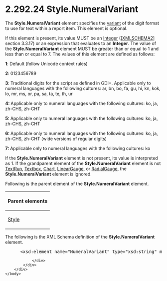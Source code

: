 <html dir="LTR" xmlns:mshelp="http://msdn.microsoft.com/mshelp" xmlns:ddue="http://ddue.schemas.microsoft.com/authoring/2003/5" xmlns:xlink="http://www.w3.org/1999/xlink" xmlns:tool="http://www.microsoft.com/tooltip">
    <head>
        <meta http-equiv="Content-Type" content="text/html; CHARSET=utf-8"></meta>
        <meta name="save" content="history"></meta>
        <title>2.292.24 Style.NumeralVariant</title>
        <xml>
            <mshelp:toctitle title="2.292.24 Style.NumeralVariant"></mshelp:toctitle>
            <mshelp:rltitle title="[MS-RDL]: Style.NumeralVariant"></mshelp:rltitle>
            <mshelp:keyword index="A" term="e1b67670-1195-48a5-afd8-033107befe20"></mshelp:keyword>
            <mshelp:attr name="DCSext.ContentType" value="open specification"></mshelp:attr>
            <mshelp:attr name="AssetID" value="e1b67670-1195-48a5-afd8-033107befe20"></mshelp:attr>
            <mshelp:attr name="TopicType" value="kbRef"></mshelp:attr>
            <mshelp:attr name="DCSext.Title" value="[MS-RDL]: Style.NumeralVariant" />
        </xml>
    </head>
    <body>
        <div id="header">
            <h1 class="heading">2.292.24 Style.NumeralVariant</h1>
        </div>
        <div id="mainSection">
            <div id="mainBody">
                <div id="allHistory" class="saveHistory"></div>
                <div id="sectionSection0" class="section" name="collapseableSection">
                    

<p>The <b>Style.NumeralVariant</b> element specifies the <a href="b2482b3f-74ab-4ca8-a9e5-c07955011743.md#gt_a3af3eaf-64b7-499b-a95f-193cd4c27812">variant</a> of the digit format
to use for text within a report item. This element is optional. </p>

<p>If this element is present, its value MUST be an <a href="176fbb59-c3e2-430c-b1bb-37fd15df813e.md">Integer</a> (<a href="https://go.microsoft.com/fwlink/?LinkId=90610">[XMLSCHEMA2]</a> section
3.3.17) or an expression that evaluates to an <b>Integer</b>. The value of the <b>Style.NumeralVariant</b>
element MUST be greater than or equal to 1 and less than or equal to 7. The values
of this element are defined as follows:</p>

<p><b>1</b>: Default (follow Unicode context rules)</p>

<p><b>2</b>: 0123456789</p>

<p><b>3</b>: Traditional digits for the script as
defined in GDI+. Applicable only to numeral languages with the following
cultures: ar, bn, bo, fa, gu, hi, kn, kok, lo, mr, ms, or, pa, sa, ta, te, th,
ur</p>

<p><b>4: </b>Applicable only to numeral languages with
the following cultures: ko, ja, zh-CHS, zh-CHT </p>

<p><b>5: </b>Applicable only to numeral languages with
the following cultures: ko, ja, zh-CHS, zh-CHT </p>

<p><b>6: </b>Applicable only to numeral languages with
the following cultures: ko, ja, zh-CHS, zh-CHT (wide versions of regular
digits)</p>

<p><b>7: </b>Applicable only to numeral languages with
the following cultures: ko </p>

<p>If the <b>Style.NumeralVariant</b> element is not present,
its value is interpreted as 1. If the grandparent element of the <b>Style.NumeralVariant</b>
element is not <a href="90623d67-443b-4480-9869-e03277a6223a.md">TextRun</a>,
<a href="469d0032-b5ec-43d9-ab36-d3a88b9cc1f6.md">Textbox</a>, <a href="b0ab5524-7eb2-47a7-a4d3-230f5c8c5526.md">Chart</a>, <a href="021b569b-07ae-462a-ac62-d3ab51f183f5.md">LinearGauge</a>, or <a href="2e113607-ee33-4abd-9ae3-6607c10d3c8a.md">RadialGauge</a>, the <b>Style.NumeralVariant</b>
element is ignored.</p>

<p>Following is the parent element of the <b>Style.NumeralVariant</b>
element.</p>

<table>
 <thead>
  <tr>
   <th>
   <p>Parent elements</p>
   </th>
  </tr>
 </thead>
 <tr>
  <td>
  <p><a href="ea446209-9c6a-46ce-b472-fae8b8350b37.md">Style</a></p>
  </td>
 </tr>
</table>

<p>The following is the XML Schema definition of the <b>Style.NumeralVariant</b>
element.</p>

<dl>
<dd>
<div><pre> &lt;xsd:element name=&quot;NumeralVariant&quot; type=&quot;xsd:string&quot; minOccurs=&quot;0&quot; /&gt;
</pre></div>
</dd></dl>


                </div>
            </div>
        </div>
    </body>
</html>